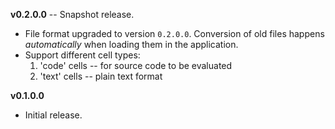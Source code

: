 **v0.2.0.0** -- Snapshot release.

* File format upgraded to version `0.2.0.0`. Conversion of old files happens *automatically* when loading them in the application.
* Support different cell types:
    1. 'code' cells -- for source code to be evaluated
    2. 'text' cells -- plain text format

**v0.1.0.0**

* Initial release.
